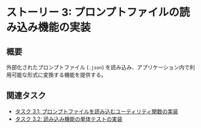 # ストーリー 3: プロンプトファイルの読み込み機能の実装

## 概要

外部化されたプロンプトファイル (`.json`) を読み込み、アプリケーション内で利用可能な形式に変換する機能を提供する。

## 関連タスク

*   [タスク 3.1: プロンプトファイルを読み込むユーティリティ関数の実装](task_3_1_implement_prompt_loader.md)
*   [タスク 3.2: 読み込み機能の単体テストの実装](task_3_2_implement_prompt_loader_tests.md)

